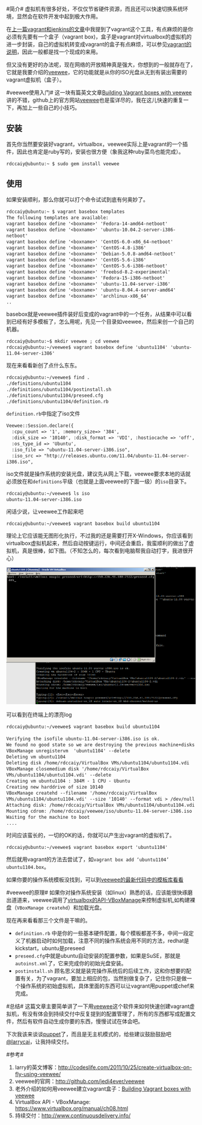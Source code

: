 #简介#
虚拟机有很多好处，不仅仅节省硬件资源，而且还可以快速切换系统环境，显然会在软件开发中起到极大作用。

在[上一篇vagrant和jenkins的文章][vagrant-jenkins]中我提到了vagrant这个工具，有点麻烦的是你必须有先要有一个盒子（vagrant box)，盒子是vagrant对virtualbox的虚拟机的进一步封装，自己的虚拟机转变成vagrant的盒子有点麻烦，可以参见[vagrant的说明][vagrant]，因此一般都是找一个现成的来用。

但又没有更好的办法呢，现在网络的开放精神真是强大，你想到的一般就存在了，它就是我要介绍的[veewee][veewee]，它的功能就是从你的ISO光盘从无到有装出需要的vagrant虚拟机（盒子）。

#veewee使用入门#
这一块有篇英文文章[Building Vagrant boxes with veewee][vagrantwithveewee]讲的不错，github上的官方网站[veewee][veewee]也是蛮详尽的，我在这儿快速的重复一下，再加上一些自己的小技巧。
## 安装 ##
首先你当然要安装好vagrant，virtualbox，veewee实际上是vagrant的一个插件，因此也肯定是ruby写的，安装也很方便（象我这种ruby菜鸟也能完成）。

	rdccaiy@ubuntu:~ $ sudo gem install veewee
	
## 使用 ##
如果安装顺利，那么你就可以打个命令试试到底有何奥妙了。

	rdccaiy@ubuntu:~ $ vagrant basebox templates
	The following templates are available:
	vagrant basebox define '<boxname>' 'Fedora-14-amd64-netboot'
	vagrant basebox define '<boxname>' 'ubuntu-10.04.2-server-i386-netboot'
	vagrant basebox define '<boxname>' 'CentOS-6.0-x86_64-netboot'
	vagrant basebox define '<boxname>' 'CentOS-4.8-i386'
	vagrant basebox define '<boxname>' 'Debian-5.0.8-amd64-netboot'
	vagrant basebox define '<boxname>' 'CentOS-5.6-i386'
	vagrant basebox define '<boxname>' 'CentOS-5.6-i386-netboot'
	vagrant basebox define '<boxname>' 'freebsd-8.2-experimental'
	vagrant basebox define '<boxname>' 'Fedora-15-i386-netboot'
	vagrant basebox define '<boxname>' 'ubuntu-11.04-server-i386'
	vagrant basebox define '<boxname>' 'ubuntu-8.04.4-server-amd64'
	vagrant basebox define '<boxname>' 'archlinux-x86_64'
	..
	
basebox就是veewee插件装好后变成的vagrant中的一个任务，从结果中可以看到已经有好多模板了，怎么用呢，先见一个目录如veewee，然后来创一个自己的机器。

    rdccaiy@ubuntu:~$ mkdir veewee ; cd veewee
	rdccaiy@ubuntu:~/veewee$ vagrant basebox define 'ubuntu1104' 'ubuntu-11.04-server-i386'
	
现在来看看新创了点什么东东。

    rdccaiy@ubuntu:~/veewee$ find .
	./definitions/ubuntu1104
	./definitions/ubuntu1104/postinstall.sh
	./definitions/ubuntu1104/preseed.cfg
	./definitions/ubuntu1104/definition.rb

`definition.rb`中指定了iso文件

	Veewee::Session.declare({
	  :cpu_count => '1', :memory_size=> '384',
	  :disk_size => '10140', :disk_format => 'VDI', :hostiocache => 'off',
      :os_type_id => 'Ubuntu',
	  :iso_file => "ubuntu-11.04-server-i386.iso",
      :iso_src => "http://releases.ubuntu.com/11.04/ubuntu-11.04-server-i386.iso",

iso文件就是操作系统的安装光盘，建议先从网上下载，veewee要求本地的话就必须放在和`definitions`平级（也就是上面veewee的下面一级）的`iso`目录下。

    rdccaiy@ubuntu:~/veewee$ ls iso
	ubuntu-11.04-server-i386.iso
	
闲话少说，让veewee工作起来吧

    rdccaiy@ubuntu:~/veewee$ vagrant basebox build ubuntu1104
	
理论上它应该能无图形化执行，不过我的还是需要打开X-Windows，你应该看到virtualbox虚拟机起来，然后自动按键运行，中间还会重启，我蛮顺利的做出了虚拟机，真是很棒，如下图。（不知怎么的，每次看到电脑帮我自动打字，我进很开心）

![veewee自动安装][img-veewee]
  
可以看到在终端上的漂亮log

	rdccaiy@ubuntu:~/veewee$ vagrant basebox build ubuntu1104

	Verifying the isofile ubuntu-11.04-server-i386.iso is ok.
	We found no good state so we are destroying the previous machine+disks
	VBoxManage unregistervm  'ubuntu1104' --delete
	Deleting vm ubuntu1104
	Deleting disk /home/rdccaiy/VirtualBox VMs/ubuntu1104/ubuntu1104.vdi
	VBoxManage closemedium disk '/home/rdccaiy/VirtualBox VMs/ubuntu1104/ubuntu1104.vdi' --delete
	Creating vm ubuntu1104 : 384M - 1 CPU - Ubuntu
	Creating new harddrive of size 10140
	VBoxManage createhd --filename '/home/rdccaiy/VirtualBox VMs/ubuntu1104/ubuntu1104.vdi' --size '10140' --format vdi > /dev/null
	Attaching disk: /home/rdccaiy/VirtualBox VMs/ubuntu1104/ubuntu1104.vdi
	Mounting cdrom: /home/rdccaiy/veewee/iso/ubuntu-11.04-server-i386.iso
	Waiting for the machine to boot
	....

时间应该蛮长的，一切的OK的话，你就可以产生出vagrant的虚拟机了。

	rdccaiy@ubuntu:~/veewee$ vagrant basebox export 'ubuntu1104'
	
然后就用vagrant的方法去尝试了，如`vagrant box add ‘ubuntu1104’ ubuntu1104.box`。

如果你要的操作系统模板没找到，可以到[veewee的最新代码中的模板库看看][veeweetemplates]
	
#veewee的原理#
如果你对操作系统安装（如linux）熟悉的话，应该能很快琢磨出道道来，veewee调用了[virtualbox的API-VBoxManage][vboxmanage]来控制虚拟机,如构建裸盘（`VBoxManage createhd`）和加载光盘。

现在再来看看那三个文件是干嘛的。

 * `definition.rb` 中是你的一些基本硬件配置，每个模板都差不多，中间一段定义了机器启动时如何加载，注意不同的操作系统会用不同的方法，redhat是kickstart，ubuntu是preseed 
 * `preseed.cfg`中就是ubuntu自动安装的配置参数，如果是SuSE，那就是`autoinst.xml`了，它来完成你的初始光盘安装。
 * `postinstall.sh` 顾名思义就是装完操作系统后的后续工作，这和你想要的配置有关，为了vagrant，要加上相应的包，当然别做复杂了，记住你只是做一个操作系统的初始虚拟机，具体里面的东西可以让vagrant用puppet或chef来完成。
 	
#总结#
这篇文章主要简单讲了一下用[veewee][veewee]这个软件来如何快速创建vagrant虚拟机，有没有体会到持续交付中反复提到的配置管理了，所有的东西都写成配置文件，然后有软件自动生成你要的东西，慢慢试试在体会吧。 

下次我该来谈谈[puppet][puppet]了，而且是无主机模式的，给些建议鼓励鼓励吧 [@larrycai][larryweibo]，让我持续交付。

#参考#
1. larry的英文博客：http://codeslife.com/2011/10/25/create-virtualbox-on-fly-using-veewee/
2. veewee的官网：http://github.com/jedi4ever/veewee
3. 老外介绍的如何用veewee建立vagrant盒子：[Building Vagrant boxes with veewee][vagrantwithveewee]
4. VirtualBox API - VBoxManage: https://www.virtualbox.org/manual/ch08.html
5. 持续交付：http://www.continuousdelivery.info/

[img-veewee]: ../img/veewee.png?raw=true
[vagrant]: http://vagrantup.com/
[puppet]: http://puppetlabs.com/
[veewee]: http://github.com/jedi4ever/veewee
[vboxmanage]: https://www.virtualbox.org/manual/ch08.html
[vagrantwithveewee]: http://www.ducea.com/2011/08/15/building-vagrant-boxes-with-veewee/
[veeweetemplates]: https://github.com/jedi4ever/veewee/tree/master/templates
[larryweibo]: http://weibo.com/larrycai
[vagrant-jenkins]: http://www.continuousdelivery.info/index.php/2011/10/27/vagrant_jenkins_vm/
